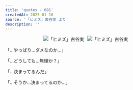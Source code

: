 ```yaml
---
title: 'quotes - 081'
createdAt: 2025-01-16
source: '「ヒミズ」古谷実 より'
description: ''
---
```

<div style="display:flex;justify-content: center; margin-bottom:1em; gap: 10px;">
<img src="https://i.gyazo.com/6566fd170d28f8e5b42a31061166b684.jpg" alt="「ヒミズ」古谷実"  style="max-width:400px;">
<img src="https://i.gyazo.com/9ea8dcbe5646ba76562c290c665eb579.jpg" alt="「ヒミズ」古谷実" style="max-width:400px;">
</div>
「…やっぱり…ダメなのか…」  

「…どうしても…無理か？」  

「…決まってるんだ」  

「…そうか…決まってるのか…」 